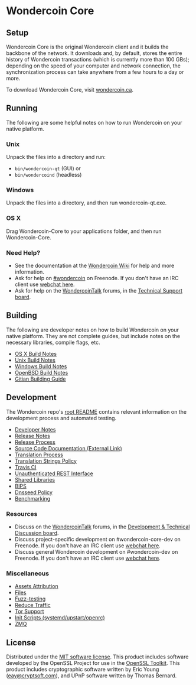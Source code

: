 Wondercoin Core
=============

Setup
---------------------
Wondercoin Core is the original Wondercoin client and it builds the backbone of the network. It downloads and, by default, stores the entire history of Wondercoin transactions (which is currently more than 100 GBs); depending on the speed of your computer and network connection, the synchronization process can take anywhere from a few hours to a day or more.

To download Wondercoin Core, visit [wondercoin.ca](https://wondercoin.ca/en/releases/).

Running
---------------------
The following are some helpful notes on how to run Wondercoin on your native platform.

### Unix

Unpack the files into a directory and run:

- `bin/wondercoin-qt` (GUI) or
- `bin/wondercoind` (headless)

### Windows

Unpack the files into a directory, and then run wondercoin-qt.exe.

### OS X

Drag Wondercoin-Core to your applications folder, and then run Wondercoin-Core.

### Need Help?

* See the documentation at the [Wondercoin Wiki](https://en.wondercoin.it/wiki/Main_Page)
for help and more information.
* Ask for help on [#wondercoin](http://webchat.freenode.net?channels=wondercoin) on Freenode. If you don't have an IRC client use [webchat here](http://webchat.freenode.net?channels=wondercoin).
* Ask for help on the [WondercoinTalk](https://wondercointalk.org/) forums, in the [Technical Support board](https://wondercointalk.org/index.php?board=4.0).

Building
---------------------
The following are developer notes on how to build Wondercoin on your native platform. They are not complete guides, but include notes on the necessary libraries, compile flags, etc.

- [OS X Build Notes](build-osx.md)
- [Unix Build Notes](build-unix.md)
- [Windows Build Notes](build-windows.md)
- [OpenBSD Build Notes](build-openbsd.md)
- [Gitian Building Guide](gitian-building.md)

Development
---------------------
The Wondercoin repo's [root README](/README.md) contains relevant information on the development process and automated testing.

- [Developer Notes](developer-notes.md)
- [Release Notes](release-notes.md)
- [Release Process](release-process.md)
- [Source Code Documentation (External Link)](https://dev.visucore.com/wondercoin/doxygen/)
- [Translation Process](translation_process.md)
- [Translation Strings Policy](translation_strings_policy.md)
- [Travis CI](travis-ci.md)
- [Unauthenticated REST Interface](REST-interface.md)
- [Shared Libraries](shared-libraries.md)
- [BIPS](bips.md)
- [Dnsseed Policy](dnsseed-policy.md)
- [Benchmarking](benchmarking.md)

### Resources
* Discuss on the [WondercoinTalk](https://wondercointalk.org/) forums, in the [Development & Technical Discussion board](https://wondercointalk.org/index.php?board=6.0).
* Discuss project-specific development on #wondercoin-core-dev on Freenode. If you don't have an IRC client use [webchat here](http://webchat.freenode.net/?channels=wondercoin-core-dev).
* Discuss general Wondercoin development on #wondercoin-dev on Freenode. If you don't have an IRC client use [webchat here](http://webchat.freenode.net/?channels=wondercoin-dev).

### Miscellaneous
- [Assets Attribution](assets-attribution.md)
- [Files](files.md)
- [Fuzz-testing](fuzzing.md)
- [Reduce Traffic](reduce-traffic.md)
- [Tor Support](tor.md)
- [Init Scripts (systemd/upstart/openrc)](init.md)
- [ZMQ](zmq.md)

License
---------------------
Distributed under the [MIT software license](/COPYING).
This product includes software developed by the OpenSSL Project for use in the [OpenSSL Toolkit](https://www.openssl.org/). This product includes
cryptographic software written by Eric Young ([eay@cryptsoft.com](mailto:eay@cryptsoft.com)), and UPnP software written by Thomas Bernard.
